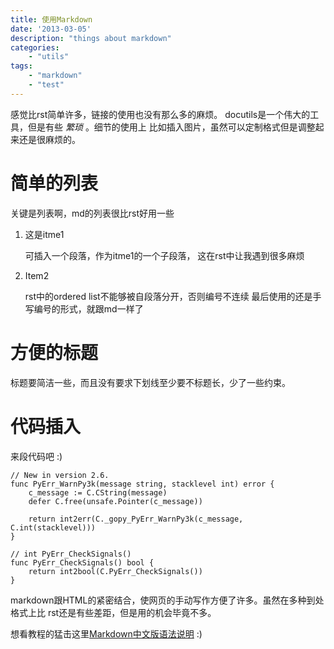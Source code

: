 ```yaml
---
title: 使用Markdown
date: '2013-03-05'
description: "things about markdown"
categories:
    - "utils"
tags:
    - "markdown"
    - "test"
---
```


感觉比rst简单许多，链接的使用也没有那么多的麻烦。 
docutils是一个伟大的工具，但是有些 *繁琐* 。细节的使用上
比如插入图片，虽然可以定制格式但是调整起来还是很麻烦的。 <!--more-->

# 简单的列表

关键是列表啊，md的列表很比rst好用一些

1. 这是itme1

    可插入一个段落，作为itme1的一个子段落，
    这在rst中让我遇到很多麻烦

2. Item2

    rst中的ordered list不能够被自段落分开，否则编号不连续
    最后使用的还是手写编号的形式，就跟md一样了

# 方便的标题

标题要简洁一些，而且没有要求下划线至少要不标题长，少了一些约束。

# 代码插入

来段代码吧 :)

    // New in version 2.6.
    func PyErr_WarnPy3k(message string, stacklevel int) error {
        c_message := C.CString(message)
        defer C.free(unsafe.Pointer(c_message))

        return int2err(C._gopy_PyErr_WarnPy3k(c_message, C.int(stacklevel)))
    }

    // int PyErr_CheckSignals()
    func PyErr_CheckSignals() bool {
        return int2bool(C.PyErr_CheckSignals())
    }

markdown跟HTML的紧密结合，使网页的手动写作方便了许多。虽然在多种到处格式上比
rst还是有些差距，但是用的机会毕竟不多。

想看教程的猛击这里[Markdown中文版语法说明](http://wowubuntu.com/markdown/) :)

